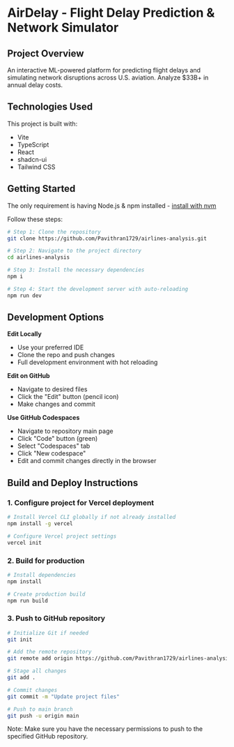 # AirDelay - Flight Delay Prediction & Network Simulator

## Project Overview

An interactive ML-powered platform for predicting flight delays and simulating network disruptions across U.S. aviation. Analyze $33B+ in annual delay costs.

## Technologies Used

This project is built with:

- Vite
- TypeScript
- React
- shadcn-ui
- Tailwind CSS

## Getting Started

The only requirement is having Node.js & npm installed - [install with nvm](https://github.com/nvm-sh/nvm#installing-and-updating)

Follow these steps:

```sh
# Step 1: Clone the repository
git clone https://github.com/Pavithran1729/airlines-analysis.git

# Step 2: Navigate to the project directory
cd airlines-analysis

# Step 3: Install the necessary dependencies
npm i

# Step 4: Start the development server with auto-reloading
npm run dev
```

## Development Options

**Edit Locally**
- Use your preferred IDE
- Clone the repo and push changes
- Full development environment with hot reloading

**Edit on GitHub**
- Navigate to desired files
- Click the "Edit" button (pencil icon)
- Make changes and commit

**Use GitHub Codespaces**
- Navigate to repository main page
- Click "Code" button (green)
- Select "Codespaces" tab
- Click "New codespace"
- Edit and commit changes directly in the browser

## Build and Deploy Instructions

### 1. Configure project for Vercel deployment
```bash
# Install Vercel CLI globally if not already installed
npm install -g vercel

# Configure Vercel project settings
vercel init
```

### 2. Build for production
```bash
# Install dependencies
npm install

# Create production build
npm run build
```

### 3. Push to GitHub repository
```bash
# Initialize Git if needed
git init

# Add the remote repository
git remote add origin https://github.com/Pavithran1729/airlines-analysis.git

# Stage all changes
git add .

# Commit changes
git commit -m "Update project files"

# Push to main branch 
git push -u origin main
```

Note: Make sure you have the necessary permissions to push to the specified GitHub repository.

